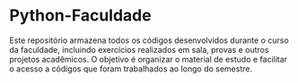 # Python-Faculdade
Este repositório armazena todos os códigos desenvolvidos durante o curso da faculdade, incluindo exercícios realizados em sala, provas e outros projetos acadêmicos. O objetivo é organizar o material de estudo e facilitar o acesso a códigos que foram trabalhados ao longo do semestre.
